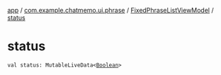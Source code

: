 [app](../../index.md) / [com.example.chatmemo.ui.phrase](../index.md) / [FixedPhraseListViewModel](index.md) / [status](./status.md)

# status

`val status: MutableLiveData<`[`Boolean`](https://kotlinlang.org/api/latest/jvm/stdlib/kotlin/-boolean/index.html)`>`